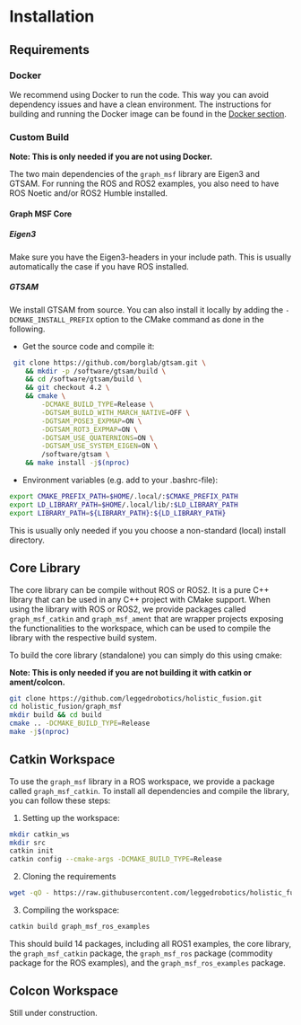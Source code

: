 # Installation

## Requirements

### Docker

We recommend using Docker to run the code. This way you can avoid dependency issues and have a clean environment.
The instructions for building and running the Docker image can be found in the [Docker section](6_docker.md).

### Custom Build

**Note: This is only needed if you are not using Docker.**

The two main dependencies of the `graph_msf` library are Eigen3 and GTSAM.
For running the ROS and ROS2 examples, you also need to have ROS Noetic and/or ROS2 Humble installed.

#### Graph MSF Core

##### Eigen3

Make sure you have the Eigen3-headers in your include path. This is usually automatically the case if you have ROS installed.

##### GTSAM

We install GTSAM from source.
You can also install it locally by adding the `-DCMAKE_INSTALL_PREFIX` option to the CMake command as done in the following.

* Get the source code and compile it:

```bash
 git clone https://github.com/borglab/gtsam.git \
    && mkdir -p /software/gtsam/build \
    && cd /software/gtsam/build \
    && git checkout 4.2 \
    && cmake \
        -DCMAKE_BUILD_TYPE=Release \
        -DGTSAM_BUILD_WITH_MARCH_NATIVE=OFF \
        -DGTSAM_POSE3_EXPMAP=ON \
        -DGTSAM_ROT3_EXPMAP=ON \
        -DGTSAM_USE_QUATERNIONS=ON \
        -DGTSAM_USE_SYSTEM_EIGEN=ON \
        /software/gtsam \
    && make install -j$(nproc)
 ```

* Environment variables (e.g. add to your .bashrc-file):

```bash
export CMAKE_PREFIX_PATH=$HOME/.local/:$CMAKE_PREFIX_PATH
export LD_LIBRARY_PATH=$HOME/.local/lib/:$LD_LIBRARY_PATH
export LIBRARY_PATH=${LIBRARY_PATH}:${LD_LIBRARY_PATH}
```

This is usually only needed if you you choose a non-standard (local) install directory.

## Core Library

The core library can be compile without ROS or ROS2. It is a pure C++ library that can be used in any C++ project with CMake support.
When using the library with ROS or ROS2, we provide packages called `graph_msf_catkin` and `graph_msf_ament` that are wrapper projects exposing the functionalities to the workspace, which can be used to compile the library with the respective build system.

To build the core library (standalone) you can simply do this using cmake:

**Note: This is only needed if you are not building it with catkin or ament/colcon.**

```bash
git clone https://github.com/leggedrobotics/holistic_fusion.git
cd holistic_fusion/graph_msf
mkdir build && cd build
cmake .. -DCMAKE_BUILD_TYPE=Release
make -j$(nproc)
```

## Catkin Workspace

To use the `graph_msf` library in a ROS workspace, we provide a package called `graph_msf_catkin`.
To install all dependencies and compile the library, you can follow these steps:

1. Setting up the workspace:

```bash
mkdir catkin_ws
mkdir src
catkin init
catkin config --cmake-args -DCMAKE_BUILD_TYPE=Release
```

2. Cloning the requirements

```bash
wget -qO - https://raw.githubusercontent.com/leggedrobotics/holistic_fusion/refs/heads/main/catkin_workspace.vcs | vcs import src
```

3. Compiling the workspace:

```bash
catkin build graph_msf_ros_examples
```

This should build 14 packages, including all ROS1 examples, the core library, the `graph_msf_catkin` package, the `graph_msf_ros` package (commodity package for the ROS examples), and the `graph_msf_ros_examples` package.

## Colcon Workspace

Still under construction.
